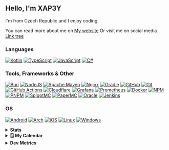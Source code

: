 ## Hello, I'm XAP3Y

I'm from Czech Republic and I enjoy coding.

You can read more about me on [My website](https://xap3y.eu)
Or visit me on social media [Link tree](https://xap3y.eu/links)

### Languages
[![Kotlin](https://img.shields.io/badge/kotlin-%237F52FF.svg?style=for-the-badge&logo=kotlin&logoColor=white)](https://kotlinlang.org/)
[![TypeScript](https://img.shields.io/badge/typescript-%23007ACC.svg?style=for-the-badge&logo=typescript&logoColor=white)](https://www.typescriptlang.org/)
[![JavaScript](https://img.shields.io/badge/javascript-%23323330.svg?style=for-the-badge&logo=javascript&logoColor=%23F7DF1E)](https://www.javascript.com/)
[![C#](https://img.shields.io/badge/c%23-%23239120.svg?style=for-the-badge&logo=c-sharp&logoColor=white)](https://dotnet.microsoft.com/en-us/languages/csharp)

### Tools, Frameworks & Other
[![Bun](https://img.shields.io/badge/Bun-%23000000.svg?style=for-the-badge&logo=bun&logoColor=white)](https://bun.sh/)
[![NodeJS](https://img.shields.io/badge/node.js-6DA55F?style=for-the-badge&logo=node.js&logoColor=white)](https://nodejs.org/en)
[![Apache Maven](https://img.shields.io/badge/Apache%20Maven-C71A36?style=for-the-badge&logo=Apache%20Maven&logoColor=white)](https://maven.apache.org/)
[![Nginx](https://img.shields.io/badge/Nginx-009639?style=for-the-badge&logo=nginx&logoColor=white)](https://www.nginx.com/)
[![Gradle](https://img.shields.io/badge/-Gradle-%2302303A?style=for-the-badge&logo=gradle&logoColor=white)](https://gradle.org/)
[![GitHub](https://img.shields.io/badge/github-%23121011.svg?style=for-the-badge&logo=github&logoColor=white)](https://github.com/)
[![Git](https://img.shields.io/badge/git-%23F05033.svg?style=for-the-badge&logo=git&logoColor=white)](https://git-scm.com/)
[![GitHub Actions](https://img.shields.io/badge/github%20actions-%232671E5.svg?style=for-the-badge&logo=githubactions&logoColor=white)](https://docs.github.com/en/actions)
[![Cloudflare](https://img.shields.io/badge/Cloudflare-F38020?style=for-the-badge&logo=Cloudflare&logoColor=white)](https://www.cloudflare.com/)
[![Grafana](https://img.shields.io/badge/Grafana-F2F4F9?style=for-the-badge&logo=grafana&logoColor=orange&labelColor=F2F4F9)](https://grafana.xap3y.eu)
[![Prometheus](https://img.shields.io/badge/Prometheus-000000?style=for-the-badge&logo=prometheus&labelColor=000000)](https://prometheus.io/)
[![Docker](https://img.shields.io/badge/Docker-2CA5E0?style=for-the-badge&logo=docker&logoColor=white)](https://www.docker.com/)
[![NPM](https://img.shields.io/badge/NPM-%23CB3837.svg?style=for-the-badge&logo=npm&logoColor=white)](https://www.npmjs.com/)
[![PNPM](https://img.shields.io/badge/pnpm-%234a4a4a.svg?style=for-the-badge&logo=pnpm&logoColor=f69220)](https://pnpm.io/)
[![SpigotMC](https://img.shields.io/badge/-Spigot-%23FCCD46?style=for-the-badge&logo=spigotmc&logoColor=white)](https://spigotmc.org/)
[![PaperMC](https://img.shields.io/badge/-Paper-%23444444?style=for-the-badge&logo=papermc&logoColor=white)](https://papermc.io/)
[![Oracle](https://img.shields.io/badge/Oracle-F80000?style=for-the-badge&logo=oracle&logoColor=white)](https://www.oracle.com/cloud/)
[![Jenkins](https://img.shields.io/badge/jenkins-%232C5263.svg?style=for-the-badge&logo=jenkins&logoColor=white)](https://www.jenkins.io/)



### OS
[![Android](https://img.shields.io/badge/Android-3DDC84?style=for-the-badge&logo=android&logoColor=white)](https://www.android.com/)
[![Arch](https://img.shields.io/badge/Arch%20Linux-1793D1?logo=arch-linux&logoColor=fff&style=for-the-badge)](https://archlinux.org/)
[![iOS](https://img.shields.io/badge/iOS-000000?style=for-the-badge&logo=ios&logoColor=white)](https://www.apple.com/cz/ios/)
[![Linux](https://img.shields.io/badge/Linux-FCC624?style=for-the-badge&logo=linux&logoColor=black)](https://www.linux.org/)
[![Windows](https://img.shields.io/badge/Windows-0078D6?style=for-the-badge&logo=windows&logoColor=white)](https://www.microsoft.com/en-US/windows)

<details>
  <summary><b>Stats</b></summary>
  <img src=https://github-readme-stats.vercel.app/api?username=xap3y&theme=shades-of-purple&show_icons=true&hide_border=true&count_private=true alt=Stats image>
</details>

<details>	
    <summary><b>🗓️ My Calendar</b></summary>
    <img src="https://github.com/xap3y/xap3y/blob/main/profile-3d-contrib/profile-night-green.svg">
</details>

<details>	
    <summary><b>Dev Metrics</b></summary>
    <!--START_SECTION:waka-->
![Code Time](http://img.shields.io/badge/Code%20Time-235%20hrs%2024%20mins-blue)

![Profile Views](http://img.shields.io/badge/Profile%20Views-6-blue)

**🐱 My GitHub Data** 

> 📦 172.8 kB Used in GitHub's Storage 
 > 
> 🏆 932 Contributions in the Year 2024
 > 
> 💼 Opted to Hire
 > 
> 📜 21 Public Repositories 
 > 
> 🔑 28 Private Repositories 
 > 
**I'm a Night 🦉** 

```text
🌞 Morning                64 commits          █░░░░░░░░░░░░░░░░░░░░░░░░   04.74 % 
🌆 Daytime                352 commits         ███████░░░░░░░░░░░░░░░░░░   26.09 % 
🌃 Evening                929 commits         █████████████████░░░░░░░░   68.87 % 
🌙 Night                  4 commits           ░░░░░░░░░░░░░░░░░░░░░░░░░   00.30 % 
```
📅 **I'm Most Productive on Friday** 

```text
Monday                   187 commits         ███░░░░░░░░░░░░░░░░░░░░░░   13.86 % 
Tuesday                  167 commits         ███░░░░░░░░░░░░░░░░░░░░░░   12.38 % 
Wednesday                98 commits          ██░░░░░░░░░░░░░░░░░░░░░░░   07.26 % 
Thursday                 72 commits          █░░░░░░░░░░░░░░░░░░░░░░░░   05.34 % 
Friday                   351 commits         ███████░░░░░░░░░░░░░░░░░░   26.02 % 
Saturday                 199 commits         ████░░░░░░░░░░░░░░░░░░░░░   14.75 % 
Sunday                   275 commits         █████░░░░░░░░░░░░░░░░░░░░   20.39 % 
```


📊 **This Week I Spent My Time On** 

```text
🕑︎ Time Zone: Europe/Prague

💬 Programming Languages: 
HTML                     3 hrs 18 mins       ████████████████░░░░░░░░░   65.49 % 
Kotlin                   1 hr 17 mins        ██████░░░░░░░░░░░░░░░░░░░   25.71 % 
Java                     14 mins             █░░░░░░░░░░░░░░░░░░░░░░░░   04.79 % 
YAML                     5 mins              ░░░░░░░░░░░░░░░░░░░░░░░░░   01.96 % 
XML                      2 mins              ░░░░░░░░░░░░░░░░░░░░░░░░░   00.86 % 

🔥 Editors: 
VS Code                  3 hrs 19 mins       █████████████████░░░░░░░░   66.05 % 
Intellijidea             1 hr 42 mins        ████████░░░░░░░░░░░░░░░░░   33.95 % 

🐱‍💻 Projects: 
Unknown Project          3 hrs 19 mins       ████████████████░░░░░░░░░   65.98 % 
StatuerProxy             46 mins             ████░░░░░░░░░░░░░░░░░░░░░   15.28 % 
StatuerV2                40 mins             ███░░░░░░░░░░░░░░░░░░░░░░   13.34 % 
forge-1.8.9-11.15.1.2318-16 mins             █░░░░░░░░░░░░░░░░░░░░░░░░   05.39 % 

💻 Operating System: 
Linux                    5 hrs 2 mins        █████████████████████████   100.00 % 
```

**I Mostly Code in Kotlin** 

```text
Kotlin                   13 repos            ████████░░░░░░░░░░░░░░░░░   30.23 % 
JavaScript               12 repos            ███████░░░░░░░░░░░░░░░░░░   27.91 % 
TypeScript               4 repos             ██░░░░░░░░░░░░░░░░░░░░░░░   09.30 % 
C#                       3 repos             ██░░░░░░░░░░░░░░░░░░░░░░░   06.98 % 
Shell                    1 repo              █░░░░░░░░░░░░░░░░░░░░░░░░   02.33 % 
```



**Timeline**

![Lines of Code chart](https://raw.githubusercontent.com/xap3y/xap3y/main/assets/bar_graph.png)


 Last Updated on 07/06/2024 18:26:04 UTC
<!--END_SECTION:waka-->
</details>

